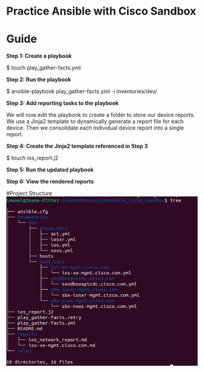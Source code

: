 
# Practice Ansible with Cisco Sandbox 

# Guide

**Step 1: Create a playbook**

$ touch play_gather-facts.yml

**Step 2: Run the playbook**

$ ansible-playbook play_gather-facts.yml -i inventories/dev/

**Step 3: Add reporting tasks to the playbook**

We will now edit the playbook to create a folder to store our device reports. We use a Jinja2 template to dynamically generate a report file for each device. Then we consolidate each individual device report into a single report.

**Step 4: Create the Jinja2 template referenced in Step 3**

$ touch ios_report.j2

**Step 5: Run the updated playbook**

**Step 6: View the rendered reports**

#Project Structure
![Project Structure](https://github.com/Imanelo/Ansible_Cisco_Sandbox/blob/dev/Capture%20d%E2%80%99%C3%A9cran%20du%202023-08-12%2018-29-30.png)
